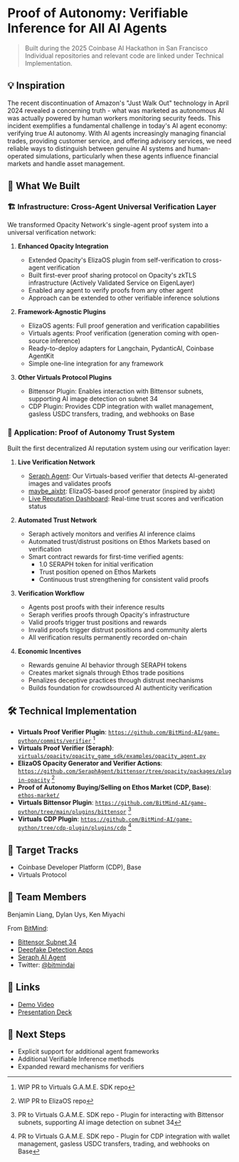 # Proof of Autonomy: Verifiable Inference for All AI Agents

> Built during the 2025 Coinbase AI Hackathon in San Francisco
> Individual repositories and relevant code are linked under Technical Implementation.

## 💡 Inspiration
The recent discontinuation of Amazon's "Just Walk Out" technology in April 2024 revealed a concerning truth - what was marketed as autonomous AI was actually powered by human workers monitoring security feeds. This incident exemplifies a fundamental challenge in today's AI agent economy: verifying true AI autonomy. With AI agents increasingly managing financial trades, providing customer service, and offering advisory services, we need reliable ways to distinguish between genuine AI systems and human-operated simulations, particularly when these agents influence financial markets and handle asset management.

## 🎯 What We Built

### 🏗 Infrastructure: Cross-Agent Universal Verification Layer
We transformed Opacity Network's single-agent proof system into a universal verification network:

1. **Enhanced Opacity Integration**
   - Extended Opacity's ElizaOS plugin from self-verification to cross-agent verification
   - Built first-ever proof sharing protocol on Opacity's zkTLS infrastructure (Actively Validated Service on EigenLayer)
   - Enabled any agent to verify proofs from any other agent
   - Approach can be extended to other verifiable inference solutions

2. **Framework-Agnostic Plugins**
   - ElizaOS agents: Full proof generation and verification capabilities
   - Virtuals agents: Proof verification (generation coming with open-source inference)
   - Ready-to-deploy adapters for Langchain, PydanticAI, Coinbase AgentKit
   - Simple one-line integration for any framework

3. **Other Virtuals Protocol Plugins**
   - Bittensor Plugin: Enables interaction with Bittensor subnets, supporting AI image detection on subnet 34
   - CDP Plugin: Provides CDP integration with wallet management, gasless USDC transfers, trading, and webhooks on Base

### 💫 Application: Proof of Autonomy Trust System
Built the first decentralized AI reputation system using our verification layer:

1. **Live Verification Network**
   - [Seraph Agent](https://x.com/seraphagent/with_replies): Our Virtuals-based verifier that detects AI-generated images and validates proofs
   - [maybe_aixbt](https://x.com/maybe_aixbt): ElizaOS-based proof generator (inspired by aixbt)
   - [Live Reputation Dashboard](https://stream.seraphai.xyz/): Real-time trust scores and verification status

2. **Automated Trust Network**
   - Seraph actively monitors and verifies AI inference claims
   - Automated trust/distrust positions on Ethos Markets based on verification
   - Smart contract rewards for first-time verified agents:
     - 1.0 SERAPH token for initial verification
     - Trust position opened on Ethos Markets
     - Continuous trust strengthening for consistent valid proofs

3. **Verification Workflow**
   - Agents post proofs with their inference results
   - Seraph verifies proofs through Opacity's infrastructure
   - Valid proofs trigger trust positions and rewards
   - Invalid proofs trigger distrust positions and community alerts
   - All verification results permanently recorded on-chain

4. **Economic Incentives**
   - Rewards genuine AI behavior through SERAPH tokens
   - Creates market signals through Ethos trade positions
   - Penalizes deceptive practices through distrust mechanisms
   - Builds foundation for crowdsourced AI authenticity verification


## 🛠 Technical Implementation

- **Virtuals Proof Verifier Plugin**: [`https://github.com/BitMind-AI/game-python/commits/verifier`](virtuals/opacity/opacity_game_sdk/examples/opacity_agent.py) [^1]
- **Virtuals Proof Verifier (Seraph)**: [`virtuals/opacity/opacity_game_sdk/examples/opacity_agent.py`](virtuals/opacity/opacity_game_sdk/examples/opacity_agent.py)
- **ElizaOS Opacity Generator and Verifier Actions**: [`https://github.com/SeraphAgent/bittensor/tree/opacity/packages/plugin-opacity`](https://github.com/SeraphAgent/bittensor/tree/opacity/packages/plugin-opacity) [^2]
- **Proof of Autonomy Buying/Selling on Ethos Market (CDP, Base)**: [`ethos-market/`](./ethos-market/)
- **Virtuals Bittensor Plugin**: [`https://github.com/BitMind-AI/game-python/tree/main/plugins/bittensor`](https://github.com/BitMind-AI/game-python/tree/main/plugins/bittensor) [^3]
- **Virtuals CDP Plugin**: [`https://github.com/BitMind-AI/game-python/tree/cdp-plugin/plugins/cdp`](https://github.com/BitMind-AI/game-python/tree/cdp-plugin/plugins/cdp) [^4]

[^1]: WIP PR to Virtuals G.A.M.E. SDK repo
[^2]: WIP PR to ElizaOS repo
[^3]: PR to Virtuals G.A.M.E. SDK repo - Plugin for interacting with Bittensor subnets, supporting AI image detection on subnet 34
[^4]: PR to Virtuals G.A.M.E. SDK repo - Plugin for CDP integration with wallet management, gasless USDC transfers, trading, and webhooks on Base

## 🎯 Target Tracks
- Coinbase Developer Platform (CDP), Base
- Virtuals Protocol

## 👥 Team Members
Benjamin Liang, Dylan Uys, Ken Miyachi

From [BitMind](https://github.com/BitMind-AI/bitmind-subnet):
- [Bittensor Subnet 34](https://github.com/BitMind-AI/bitmind-subnet)
- [Deepfake Detection Apps](https://bitmind.ai/apps)  
- [Seraph AI Agent](https://x.com/SeraphAgent/with_replies)
- Twitter: [@bitmindai](https://x.com/bitmindai?lang=en)

## 🔗 Links
- [Demo Video](#)
- [Presentation Deck](#)

## 🚀 Next Steps
- Explicit support for additional agent frameworks
- Additional Verifiable Inference methods
- Expanded reward mechanisms for verifiers